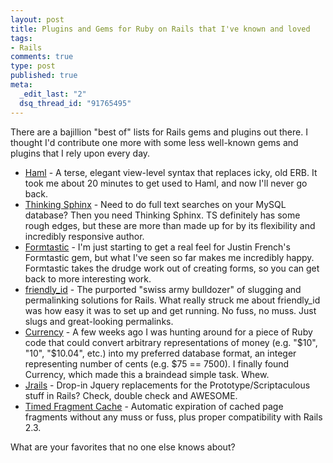 ```yaml
--- 
layout: post
title: Plugins and Gems for Ruby on Rails that I've known and loved
tags: 
- Rails
comments: true
type: post
published: true
meta: 
  _edit_last: "2"
  dsq_thread_id: "91765495"
---
```

There are a bajillion "best of" lists for Rails gems and plugins out there. I thought I'd contribute one more with some less well-known gems and plugins that I rely upon every day.
<ul>
	<li><a href="http://haml-lang.com/">Haml</a> - A terse, elegant view-level syntax that replaces icky, old ERB. It took me about 20 minutes to get used to Haml, and now I'll never go back.</li>
	<li><a href="http://freelancing-god.github.com/ts/en/">Thinking Sphinx</a> - Need to do full text searches on your MySQL database? Then you need Thinking Sphinx. TS definitely has some rough edges, but these are more than made up for by its flexibility and incredibly responsive author.</li>
	<li><a href="http://github.com/justinfrench/formtastic">Formtastic</a> - I'm just starting to get a real feel for Justin French's Formtastic gem, but what I've seen so far makes me incredibly happy. Formtastic takes the drudge work out of creating forms, so you can get back to more interesting work.</li>
	<li><a href="http://github.com/norman/friendly_id">friendly_id</a> - The purported "swiss army bulldozer" of slugging and permalinking solutions for Rails. What really struck me about friendly_id was how easy it was to set up and get running. No fuss, no muss. Just slugs and great-looking permalinks.</li>
	<li><a href="http://currency.rubyforge.org/">Currency</a> - A few weeks ago I was hunting around for a piece of Ruby code that could convert arbitrary representations of money (e.g. "$10", "10", "$10.04", etc.) into my preferred database format, an integer representing number of cents (e.g. $75 == 7500). I finally found Currency, which made this a braindead simple task. Whew.</li>
	<li><a href="http://github.com/aaronchi/jrails">Jrails</a> - Drop-in Jquery replacements for the Prototype/Scriptaculous stuff in Rails? Check, double check and AWESOME.</li>
	<li><a href="http://github.com/kshaikh/timed_fragment_cache">Timed Fragment Cache</a> - Automatic expiration of cached page fragments without any muss or fuss, plus proper compatibility with Rails 2.3.</li>
</ul>
What are your favorites that no one else knows about?
